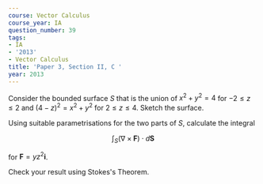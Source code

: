 ```yaml
---
course: Vector Calculus
course_year: IA
question_number: 39
tags:
- IA
- '2013'
- Vector Calculus
title: 'Paper 3, Section II, C '
year: 2013
---
```




Consider the bounded surface $S$ that is the union of $x^{2}+y^{2}=4$ for $-2 \leqslant z \leqslant 2$ and $(4-z)^{2}=x^{2}+y^{2}$ for $2 \leqslant z \leqslant 4$. Sketch the surface.

Using suitable parametrisations for the two parts of $S$, calculate the integral

$$\int_{S}(\nabla \times \mathbf{F}) \cdot d \mathbf{S}$$

for $\mathbf{F}=y z^{2} \mathbf{i}$.

Check your result using Stokes's Theorem.